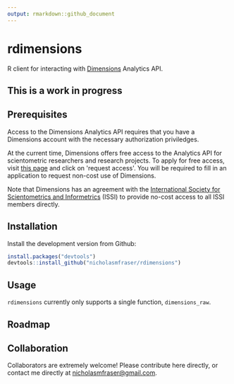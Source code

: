 ```yaml
---
output: rmarkdown::github_document
---
```


<!-- README.md is generated from README.Rmd. Please edit that file -->

# rdimensions

R client for interacting with [Dimensions](https://www.dimensions.ai/) Analytics API.

## This is a work in progress

## Prerequisites

Access to the Dimensions Analytics API requires that you have a Dimensions account with the necessary authorization priviledges.

At the current time, Dimensions offers free access to the Analytics API for scientometric researchers and research projects. To apply for free access, visit [this page](https://www.dimensions.ai/scientometric-research/) and click on 'request access'. You will be required to fill in an application to request non-cost use of Dimensions.

Note that Dimensions has an agreement with the [International Society for Scientometrics and Informetrics](http://issi-society.org/) (ISSI) to provide no-cost access to all ISSI members directly. 

## Installation

Install the development version from Github:


```r
install.packages("devtools")
devtools::install_github("nicholasmfraser/rdimensions")
```

## Usage

`rdimensions` currently only supports a single function, `dimensions_raw`. 



## Roadmap

## Collaboration

Collaborators are extremely welcome! Please contribute here directly, or contact me directly at nicholasmfraser@gmail.com.

